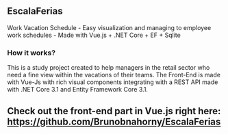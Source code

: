 ## EscalaFerias
 Work Vacation Schedule - Easy visualization and managing to employee work schedules - Made with Vue.js + .NET Core + EF + Sqlite
 
### How it works?

This is a study project created to help managers in the retail sector who need a fine view within the vacations of their teams. 
The Front-End is made with Vue-Js with rich visual components integrating with a REST API made with .NET Core 3.1 and Entity Framework Core 3.1. 

## Check out the front-end part in Vue.js right here: https://github.com/Brunobnahorny/EscalaFerias 

